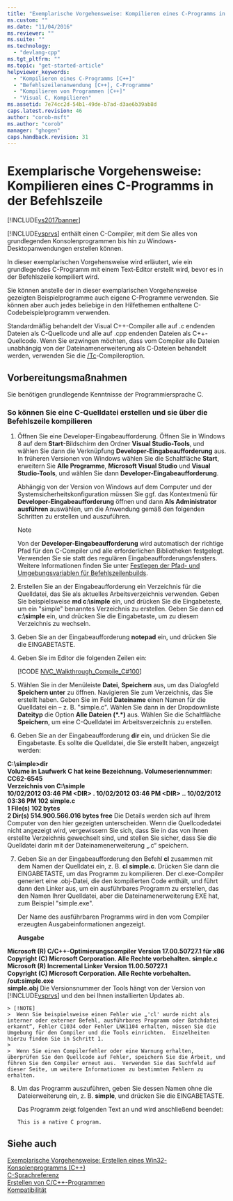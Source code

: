 ```yaml
---
title: "Exemplarische Vorgehensweise: Kompilieren eines C-Programms in der Befehlszeile | Microsoft Docs"
ms.custom: ""
ms.date: "11/04/2016"
ms.reviewer: ""
ms.suite: ""
ms.technology: 
  - "devlang-cpp"
ms.tgt_pltfrm: ""
ms.topic: "get-started-article"
helpviewer_keywords: 
  - "Kompilieren eines C-Programms [C++]"
  - "Befehlszeilenanwendung [C++], C-Programme"
  - "Kompilieren von Programmen [C++]"
  - "Visual C, Kompilieren"
ms.assetid: 7e74cc2d-54b1-49de-b7ad-d3ae6b39ab8d
caps.latest.revision: 46
author: "corob-msft"
ms.author: "corob"
manager: "ghogen"
caps.handback.revision: 31
---
```

# Exemplarische Vorgehensweise: Kompilieren eines C-Programms in der Befehlszeile
[!INCLUDE[vs2017banner](../assembler/inline/includes/vs2017banner.md)]

[!INCLUDE[vsprvs](../assembler/masm/includes/vsprvs_md.md)] enthält einen C\-Compiler, mit dem Sie alles von grundlegenden Konsolenprogrammen bis hin zu Windows\-Desktopanwendungen erstellen können.  
  
 In dieser exemplarischen Vorgehensweise wird erläutert, wie ein grundlegendes C\-Programm mit einem Text\-Editor erstellt wird, bevor es in der Befehlszeile kompiliert wird.  
  
 Sie können anstelle der in dieser exemplarischen Vorgehensweise gezeigten Beispielprogramme auch eigene C\-Programme verwenden.  Sie können aber auch jedes beliebige in den Hilfethemen enthaltene C\-Codebeispielprogramm verwenden.  
  
 Standardmäßig behandelt der Visual C\+\+\-Compiler alle auf .c endenden Dateien als C\-Quellcode und alle auf .cpp endenden Dateien als C\+\+\-Quellcode.  Wenn Sie erzwingen möchten, dass vom Compiler alle Dateien unabhängig von der Dateinamenerweiterung als C\-Dateien behandelt werden, verwenden Sie die [\/Tc](../build/reference/tc-tp-tc-tp-specify-source-file-type.md)\-Compileroption.  
  
## Vorbereitungsmaßnahmen  
 Sie benötigen grundlegende Kenntnisse der Programmiersprache C.  
  
### So können Sie eine C\-Quelldatei erstellen und sie über die Befehlszeile kompilieren  
  
1.  Öffnen Sie eine Developer\-Eingabeaufforderung.  Öffnen Sie in Windows 8 auf dem **Start**\-Bildschirm den Ordner **Visual Studio\-Tools**, und wählen Sie dann die Verknüpfung **Developer\-Eingabeaufforderung** aus.  In früheren Versionen von Windows wählen Sie die Schaltfläche **Start**, erweitern Sie **Alle Programme**, **Microsoft Visual Studio** und **Visual Studio\-Tools**, und wählen Sie dann **Developer\-Eingabeaufforderung**.  
  
     Abhängig von der Version von Windows auf dem Computer und der Systemsicherheitskonfiguration müssen Sie ggf. das Kontextmenü für **Developer\-Eingabeaufforderung** öffnen und dann **Als Administrator ausführen** auswählen, um die Anwendung gemäß den folgenden Schritten zu erstellen und auszuführen.  
  
    > [!NOTE]
    >  Von der **Developer\-Eingabeaufforderung** wird automatisch der richtige Pfad für den C\-Compiler und alle erforderlichen Bibliotheken festgelegt.  Verwenden Sie sie statt des regulären Eingabeaufforderungsfensters.  Weitere Informationen finden Sie unter [Festlegen der Pfad\- und Umgebungsvariablen für Befehlszeilenbuilds](../build/setting-the-path-and-environment-variables-for-command-line-builds.md).  
  
2.  Erstellen Sie an der Eingabeaufforderung ein Verzeichnis für die Quelldatei, das Sie als aktuelles Arbeitsverzeichnis verwenden.  Geben Sie beispielsweise **md c:\\simple** ein, und drücken Sie die Eingabeteste, um ein "simple" benanntes Verzeichnis zu erstellen. Geben Sie dann **cd c:\\simple** ein, und drücken Sie die Eingabetaste, um zu diesem Verzeichnis zu wechseln.  
  
3.  Geben Sie an der Eingabeaufforderung **notepad** ein, und drücken Sie die EINGABETASTE.  
  
4.  Geben Sie im Editor die folgenden Zeilen ein:  
  
     [!CODE [NVC_Walkthrough_Compile_C#100](../CodeSnippet/VS_Snippets_Cpp/nvc_walkthrough_compile_c#100)]  
  
5.  Wählen Sie in der Menüleiste **Datei**, **Speichern** aus, um das Dialogfeld **Speichern unter** zu öffnen.  Navigieren Sie zum Verzeichnis, das Sie erstellt haben.  Geben Sie im Feld **Dateiname** einen Namen für die Quelldatei ein – z. B. "simple.c". Wählen Sie dann in der Dropdownliste **Dateityp** die Option **Alle Dateien \(\*.\*\)** aus.  Wählen Sie die Schaltfläche **Speichern**, um eine C\-Quelldatei im Arbeitsverzeichnis zu erstellen.  
  
6.  Geben Sie an der Eingabeaufforderung **dir** ein, und drücken Sie die Eingabetaste.  Es sollte die Quelldatei, die Sie erstellt haben, angezeigt werden:  
  
  **C:\\simple\>dir**  
 **Volume in Laufwerk C hat keine Bezeichnung.  Volumeseriennummer: CC62\-6545**  
 **Verzeichnis von C:\\simple**  
**10\/02\/2012  03:46 PM    \<DIR\>          .  10\/02\/2012  03:46 PM    \<DIR\>          ..  10\/02\/2012  03:36 PM               102 simple.c**  
 **1 File\(s\)      102 bytes**  
 **2 Dir\(s\)  514.900.566.016 bytes free**      Die Details werden sich auf Ihrem Computer von den hier gezeigten unterscheiden.  Wenn die Quellcodedatei nicht angezeigt wird, vergewissern Sie sich, dass Sie in das von Ihnen erstellte Verzeichnis gewechselt sind, und stellen Sie sicher, dass Sie die Quelldatei darin mit der Dateinamenerweiterung „.c“ speichern.  
  
7.  Geben Sie an der Eingabeaufforderung den Befehl **cl** zusammen mit dem Namen der Quelldatei ein, z. B. **cl simple.c**. Drücken Sie dann die EINGABETASTE, um das Programm zu kompilieren.  Der cl.exe\-Compiler generiert eine .obj\-Datei, die den kompilierten Code enthält, und führt dann den Linker aus, um ein ausführbares Programm zu erstellen, das den Namen Ihrer Quelldatei, aber die Dateinamenerweiterung EXE hat, zum Beispiel "simple.exe".  
  
     Der Name des ausführbaren Programms wird in den vom Compiler erzeugten Ausgabeinformationen angezeigt.  
  
     **Ausgabe**  
  
  **Microsoft \(R\) C\/C\+\+\-Optimierungscompiler Version 17.00.50727.1 für x86**  
**Copyright \(C\) Microsoft Corporation.  Alle Rechte vorbehalten.  simple.c**  
**Microsoft \(R\) Incremental Linker Version 11.00.50727.1**  
**Copyright \(C\) Microsoft Corporation.  Alle Rechte vorbehalten.  \/out:simple.exe**  
**simple.obj**      Die Versionsnummer der Tools hängt von der Version von [!INCLUDE[vsprvs](../assembler/masm/includes/vsprvs_md.md)] und den bei Ihnen installierten Updates ab.  
  
    > [!NOTE]
    >  Wenn Sie beispielsweise einen Fehler wie „'cl' wurde nicht als interner oder externer Befehl, ausführbares Programm oder Batchdatei erkannt“, Fehler C1034 oder Fehler LNK1104 erhalten, müssen Sie die Umgebung für den Compiler und die Tools einrichten.  Einzelheiten hierzu finden Sie in Schritt 1.  
    >   
    >  Wenn Sie einen Compilerfehler oder eine Warnung erhalten, überprüfen Sie den Quellcode auf Fehler, speichern Sie die Arbeit, und führen Sie den Compiler erneut aus.  Verwenden Sie das Suchfeld auf dieser Seite, um weitere Informationen zu bestimmten Fehlern zu erhalten.  
  
8.  Um das Programm auszuführen, geben Sie dessen Namen ohne die Dateierweiterung ein, z. B. **simple**, und drücken Sie die EINGABETASTE.  
  
     Das Programm zeigt folgenden Text an und wird anschließend beendet:  
  
     `This is a native C program.`  
  
## Siehe auch  
 [Exemplarische Vorgehensweise: Erstellen eines Win32\-Konsolenprogramms \(C\+\+\)](../windows/walkthrough-creating-a-standard-cpp-program-cpp.md)   
 [C\-Sprachreferenz](../c-language/c-language-reference.md)   
 [Erstellen von C\/C\+\+\-Programmen](../build/building-c-cpp-programs.md)   
 [Kompatibilität](../c-runtime-library/compatibility.md)